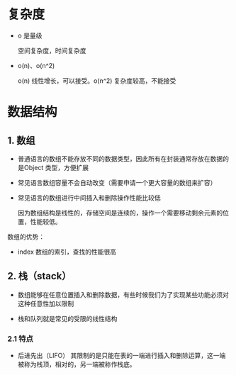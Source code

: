 # 复杂度

* o 是量级

  空间复杂度，时间复杂度

* o(n)、o(n^2)

  o(n) 线性增长，可以接受。o(n^2) 复杂度较高，不能接受



# 数据结构

## 1. 数组

* 普通语言的数组不能存放不同的数据类型，因此所有在封装通常存放在数据的是Object 类型，方便扩展

* 常见语言数组容量不会自动改变（需要申请一个更大容量的数组来扩容）

* 常见语言的数组进行中间插入和删除操作性能比较低

  因为数组结构是线性的，存储空间是连续的，操作一个需要移动剩余元素的位置，性能较低。

数组的优势：

* index 数组的索引，查找的性能很高

## 2. 栈（stack）

* 数组能够在任意位置插入和删除数据，有些时候我们为了实现某些功能必须对这种任意性加以限制

* 栈和队列就是常见的受限的线性结构

### 2.1 特点

* 后进先出（LIFO）
  其限制的是只能在表的一端进行插入和删除运算，这一端被称为栈顶，相对的，另一端被称作栈底。